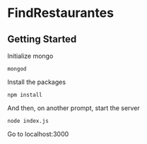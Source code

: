 # FindRestaurantes

## Getting Started

Initialize mongo

```
mongod
```
Install the packages

```
npm install
```

And then, on another prompt, start the server 

```
node index.js
```
Go to localhost:3000
